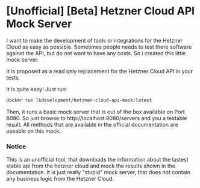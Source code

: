# [Unofficial] [Beta] Hetzner Cloud API Mock Server

I want to make the development of tools or integrations for the Hetzner Cloud as easy as possible.
Sometimes people needs to test there software against the API, but do not want to have any costs. 
So i created this little mock server.

It is proposed as a read only replacement for the Hetzner Cloud API in your tests.

It is quite easy! Just run:

```bash
docker run lkdevelopment/hetzner-cloud-api-mock:latest
```

Then, it runs a basic mock server that is out of the box available on Port 8080. So just browse to http://localhost:8080/servers and you a testable result. All methods that are available in the official documentation are useable on this mock.

### Notice
This is an unofficial tool, that downloads the information about the lastest stable api from the hetzner cloud and mock the results shown in the documentation. It is just really "stupid" mock server, that does not contain any business logic from the Hetzner Cloud.